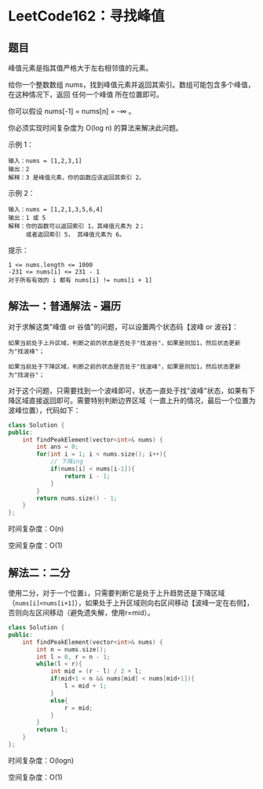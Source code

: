 # LeetCode162：寻找峰值

## 题目

峰值元素是指其值严格大于左右相邻值的元素。

给你一个整数数组 nums，找到峰值元素并返回其索引。数组可能包含多个峰值，在这种情况下，返回 任何一个峰值 所在位置即可。

你可以假设 nums[-1] = nums[n] = -∞ 。

你必须实现时间复杂度为 O(log n) 的算法来解决此问题。

 

示例 1：

```
输入：nums = [1,2,3,1]
输出：2
解释：3 是峰值元素，你的函数应该返回其索引 2。
```

示例 2：

```
输入：nums = [1,2,1,3,5,6,4]
输出：1 或 5 
解释：你的函数可以返回索引 1，其峰值元素为 2；
     或者返回索引 5， 其峰值元素为 6。
```

提示：

```
1 <= nums.length <= 1000
-231 <= nums[i] <= 231 - 1
对于所有有效的 i 都有 nums[i] != nums[i + 1]
```

## 解法一：普通解法 - 遍历

对于求解这类"峰值 or 谷值"的问题，可以设置两个状态码【波峰 or 波谷】：

```
如果当前处于上升区域，判断之前的状态是否处于"找波谷"，如果是则加1，然后状态更新为"找波峰"；

如果当前处于下降区域，判断之前的状态是否处于"找波峰"，如果是则加1，然后状态更新为"找波谷"；
```

对于这个问题，只需要找到一个波峰即可，状态一直处于找"波峰"状态，如果有下降区域直接返回即可。需要特别判断边界区域（一直上升的情况，最后一个位置为波峰位置），代码如下：

```c++
class Solution {
public:
    int findPeakElement(vector<int>& nums) {
        int ans = 0;
        for(int i = 1; i < nums.size(); i++){
            // 下降ing
            if(nums[i] < nums[i-1]){
                return i - 1;
            }
        }
        return nums.size() - 1;
    }
};
```

时间复杂度：O(n)

空间复杂度：O(1)

## 解法二：二分

使用二分，对于一个位置`i`，只需要判断它是处于上升趋势还是下降区域（`nums[i]<nums[i+1]`），如果处于上升区域则向右区间移动【波峰一定在右侧】，否则向左区间移动（避免遗失解，使用r=mid）。

```c++
class Solution {
public:
    int findPeakElement(vector<int>& nums) {
        int n = nums.size();
        int l = 0, r = n - 1;
        while(l < r){
            int mid = (r - l) / 2 + l;
            if(mid+1 < n && nums[mid] < nums[mid+1]){
                l = mid + 1;
            }
            else{
                r = mid;
            }
        }
        return l;
    }
};
```

时间复杂度：O(logn)

空间复杂度：O(1)